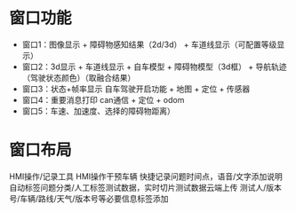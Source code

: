 # 窗口功能
+ 窗口1：图像显示 + 障碍物感知结果（2d/3d） + 车道线显示（可配置等级显示）
+ 窗口2：3d显示 + 车道线显示 + 自车模型 + 障碍物模型（3d框） + 导航轨迹（驾驶状态颜色）（取融合结果）
+ 窗口3：状态+帧率显示 自车驾驶开启功能 + 地图 + 定位 + 传感器
+ 窗口4：重要消息打印  can通信 + 定位 + odom
+ 窗口5：车速、加速度、选择的障碍物距离）


# 窗口布局
HMI操作/记录工具
HMI操作干预车辆
快捷记录问题时间点，语音/文字添加说明
自动标签问题分类/人工标签测试数据，实时切片测试数据云端上传
测试人/版本号/车辆/路线/天气/版本号等必要信息标签添加